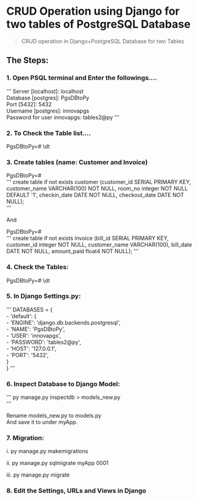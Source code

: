 # CRUD Operation using Django for two tables of PostgreSQL Database
> CRUD operation in Django+PostgreSQL Database for two Tables

## The Steps:

### 1. Open PSQL terminal and Enter the followings....
'''
Server [localhost]: localhost <br>
Database [postgres]: PgsDBtoPy <br>
Port [5432]: 5432 <br>
Username [postgres]: innovapgs <br>
Password for user innovapgs: tables2@py
'''

### 2. To Check the Table list....   
PgsDBtoPy=# \dt


### 3. Create tables (name: Customer and Invoice)

PgsDBtoPy=# <br>
'''
create table if not exists customer (customer_id SERIAL PRIMARY KEY, customer_name VARCHAR(100) NOT NULL, room_no integer NOT NULL DEFAULT '1', checkin_date DATE NOT NULL, checkout_date DATE NOT NULL); <br>
'''

And <br>

PgsDBtoPy=# <br>
'''
create table if not exists invoice (bill_id SERIAL PRIMARY KEY, customer_id integer NOT NULL, customer_name VARCHAR(100), bill_date DATE NOT NULL, amount_paid float4 NOT NULL);
'''


### 4. Check the Tables: 
PgsDBtoPy=# \dt


### 5. In Django Settings.py:
'''
DATABASES = { <br>
    - 'default': { <br>
       - 'ENGINE': 'django.db.backends.postgresql', <br>
       - 'NAME': 'PgsDBtoPy', <br>
       - 'USER': 'innovapgs', <br>
       - 'PASSWORD': 'tables2@py', <br>
       - 'HOST': '127.0.0.1', <br>
       - 'PORT': '5432', <br>
    } <br>
}
'''


### 6. Inspect Database to Django Model:
'''
py manage.py inspectdb > models_new.py <br>
'''

Rename models_new.py to models.py <br>
And save it to under myApp.



### 7. Migration: 
i.   py manage.py makemigrations <br>

ii.  py manage.py sqlmigrate myApp 0001 <br>

iii. py manage.py migrate <br>


### 8. Edit the Settings, URLs and Views in Django

